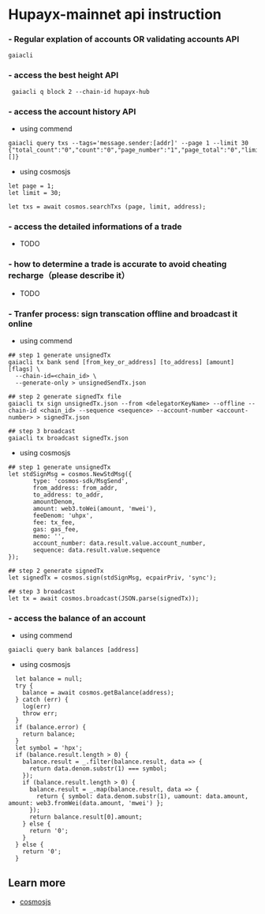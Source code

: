 # Hupayx-mainnet api instruction

### - Regular explation of accounts OR validating accounts API

```
gaiacli 
```

### - access the best height API

```
 gaiacli q block 2 --chain-id hupayx-hub
```


### - access the account history API
- using commend
```
gaiacli query txs --tags='message.sender:[addr]' --page 1 --limit 30
{"total_count":"0","count":"0","page_number":"1","page_total":"0","limit":"30","txs":[]}
```
 
- using cosmosjs
```
let page = 1;
let limit = 30;

let txs = await cosmos.searchTxs (page, limit, address);
```


### - access the detailed informations of a trade

* TODO 

### - how to determine a trade is accurate to avoid cheating recharge（please describe it）

* TODO 

### - Tranfer process: sign transcation offline and broadcast it online
- using commend
```
## step 1 generate unsignedTx
gaiacli tx bank send [from_key_or_address] [to_address] [amount] [flags] \
  --chain-id=<chain_id> \
  --generate-only > unsignedSendTx.json

## step 2 generate signedTx file
gaiacli tx sign unsignedTx.json --from <delegatorKeyName> --offline --chain-id <chain_id> --sequence <sequence> --account-number <account-number> > signedTx.json

## step 3 broadcast
gaiacli tx broadcast signedTx.json
```

- using cosmosjs
```
## step 1 generate unsignedTx
let stdSignMsg = cosmos.NewStdMsg({
       type: 'cosmos-sdk/MsgSend',
       from_address: from_addr,
       to_address: to_addr,
       amountDenom,
       amount: web3.toWei(amount, 'mwei'),
       feeDenom: 'uhpx',
       fee: tx_fee,
       gas: gas_fee,
       memo: '',
       account_number: data.result.value.account_number,
       sequence: data.result.value.sequence
});

## step 2 generate signedTx
let signedTx = cosmos.sign(stdSignMsg, ecpairPriv, 'sync');

## step 3 broadcast
let tx = await cosmos.broadcast(JSON.parse(signedTx));
```


### - access the balance of an account
- using commend
```
gaiacli query bank balances [address]
```
 
 - using cosmosjs
```
  let balance = null;
  try {
    balance = await cosmos.getBalance(address);
  } catch (err) {
    log(err)
    throw err;
  }
  if (balance.error) {
    return balance;
  }
  let symbol = 'hpx';
  if (balance.result.length > 0) {
    balance.result = _.filter(balance.result, data => {
      return data.denom.substr(1) === symbol;
    });
    if (balance.result.length > 0) {
      balance.result = _.map(balance.result, data => {
        return { symbol: data.denom.substr(1), uamount: data.amount, amount: web3.fromWei(data.amount, 'mwei') };
      });
      return balance.result[0].amount;
    } else {
      return '0';
    }
  } else {
    return '0';
  }
  ```

## Learn more
- [cosmosjs](https://github.com/OWDIN/cosmosjs)



